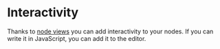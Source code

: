 # Interactivity

Thanks to [node views](/guide/node-views) you can add interactivity to your nodes. If you can write it in JavaScript, you can add it to the editor.

<tiptap-demo name="GuideNodeViews/VueComponent"></tiptap-demo>

<tiptap-demo name="GuideNodeViews/VueComponentContent"></tiptap-demo>
